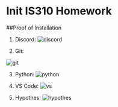 # Init IS310 Homework

##Proof of Installation

1. Discord:
![discord](https://github.com/user-attachments/assets/3ff294ff-71d0-4130-857c-e6894d18e2c7)

2. Git:
   
![git](https://github.com/user-attachments/assets/35d2e503-420f-4f77-879e-9ef22c300d97)

3. Python:
![python](https://github.com/user-attachments/assets/de2ff66a-07c6-4105-a1b8-31f0b39e40be)

4. VS Code:
![vs](https://github.com/user-attachments/assets/f49c9359-919d-41d5-a65e-a2842ccd440f)

5. Hypothes:
![hypothes](https://github.com/user-attachments/assets/66a86893-b5ad-4493-8ef3-9c091c89d7eb)
